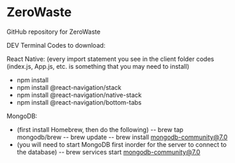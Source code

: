 # ZeroWaste
GitHub repository for ZeroWaste

DEV Terminal Codes to download:

React Native: 
(every import statement you see in the client folder codes (index.js, App.js, etc. is something that you may need to install)
- npm install
- npm install @react-navigation/stack
- npm install @react-navigation/native-stack
- npm install @react-navigation/bottom-tabs

MongoDB:
- (first install Homebrew, then do the following)
-- brew tap mongodb/brew
-- brew update
-- brew install mongodb-community@7.0
- (you will need to start MongoDB first inorder for the server to connect to the database)
-- brew services start mongodb-community@7.0








